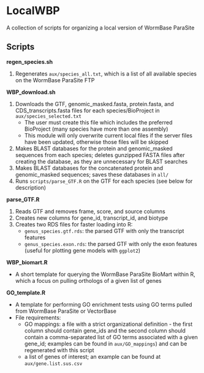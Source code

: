 # LocalWBP
A collection of scripts for organizing a local version of WormBase ParaSite

## Scripts
**regen_species.sh**
  1. Regenerates `aux/species_all.txt`, which is a list of all available species on the WormBase ParaSite FTP

**WBP_download.sh**
  1. Downloads the GTF, genomic_masked.fasta, protein.fasta, and CDS_transcripts.fasta files for each species/BioProject in `aux/species_selected.txt`  
      - The user must create this file which includes the preferred BioProject (many species have more than one assembly)  
      - This module will only overwrite current local files if the server files have been updated, otherwise those files will be skipped
  2. Makes BLAST databases for the protein and genomic_masked sequences from each species; deletes gunzipped FASTA files after creating the database, as they are unnecessary for BLAST searches
  3. Makes BLAST databases for the concatenated protein and genomic_masked sequences; saves these databases in `all/`
  4. Runs `scripts/parse_GTF.R` on the GTF for each species (see below for description)

**parse_GTF.R**
  1. Reads GTF and removes frame, score, and source columns
  2. Creates new columns for gene_id, transcript_id, and biotype
  3. Creates two RDS files for faster loading into R:  
      - `genus_species.gtf.rds`: the parsed GTF with only the transcript features  
      - `genus_species.exon.rds`: the parsed GTF with only the exon features (useful for plotting gene models with `ggplot2`)

**WBP_biomart.R**
  - A short template for querying the WormBase ParaSite BioMart within R, which a focus on pulling orthologs of a given list of genes

**GO_template.R**
  - A template for performing GO enrichment tests using GO terms pulled from WormBase ParaSite or VectorBase
  - File requirements:  
    - GO mappings: a file with a strict organizational definition - the first column should contain gene_ids and the second column should contain a comma-separated list of GO terms associated with a given gene_id; examples can be found in `aux/GO_mappings`) and can be regenerated with this script  
    - a list of genes of interest; an example can be found at `aux/gene.list.sus.csv`
